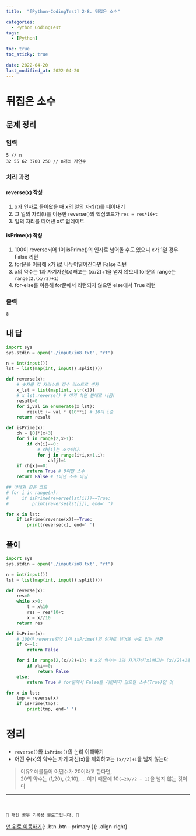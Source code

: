 ```yaml
---
title:  "[Python-CodingTest] 2-8. 뒤집은 소수"

categories:
  - Python CodingTest
tags:
  - [Python]

toc: true
toc_sticky: true
 
date: 2022-04-20
last_modified_at: 2022-04-20
---
```


# 뒤집은 소수
## 문제 정리
### 입력
```
5 // n
32 55 62 3700 250 // n개의 자연수
```
### 처리 과정
#### reverse(x) 작성
1. x가 인자로 들어왔을 때 x의 일의 자리(t)를 떼어내기
2. 그 일의 자리(t)를 이용한 reverse()의 핵심코드가 `res = res*10+t`
3. 일의 자리를 떼어낸 x로 업데이트

#### isPrime(x) 작성
1. 100이 reverse되어 1이 isPrime()의 인자로 넘어올 수도 있으니 x가 1일 경우 False 리턴
2. for문을 이용해 x가 i로 나누어떨어진다면 False 리턴
3. x의 약수는 1과 자기자신(x)빼고는 (x//2)+1을 넘지 않으니 for문의 range는 `range(2,(x//2)+1)`
4. for-else를 이용해 for문에서 리턴되지 않으면 else에서 True 리턴

### 출력
```
8
```
## 내 답
```py
import sys
sys.stdin = open("./input/in8.txt", "rt")

n = int(input())
lst = list(map(int, input().split()))

def reverse(x):
    # 숫자를 각 자리수의 정수 리스트로 변환
    x_lst = list(map(int, str(x))) 
    # x_lst.reverse() # 이거 하면 반대로 나옴!
    result=0
    for i,val in enumerate(x_lst):
        result += val * (10**i) # 10의 i승
    return result

def isPrime(x):
    ch = [0]*(x+3)
    for i in range(2,x+1):
        if ch[i]==0:
            # ch[i]는 소수이다.
            for j in range(i+i,x+1,i):
                ch[j]=1
    if ch[x]==0: 
        return True # 0이면 소수
    return False # 1이면 소수 아님

## 아래와 같은 코드
# for i in range(n):
#     if isPrime(reverse(lst[i]))==True:
#         print(reverse(lst[i]), end=' ')

for x in lst:
    if isPrime(reverse(x))==True:
        print(reverse(x), end=' ')
```
## 풀이
```py
import sys
sys.stdin = open("./input/in8.txt", "rt")

n = int(input())
lst = list(map(int, input().split()))

def reverse(x):
    res=0
    while x>0:
        t = x%10
        res = res*10+t
        x = x//10
    return res

def isPrime(x):
    # 100이 reverse되어 1이 isPrime()의 인자로 넘어올 수도 있는 상황
    if x==1:
        return False

    for i in range(2,(x//2)+1): # x의 약수는 1과 자기자신(x)빼고는 (x//2)+1을 넘지 않는다
        if x%i==0:
            return False
    else:
        return True # for문에서 False를 리턴하지 않으면 소수(True)인 것

for x in lst:
    tmp = reverse(x)
    if isPrime(tmp):
        print(tmp, end=' ')
```

# 정리
- `reverse()`와 `isPrime()`의 논리 이해하기
- 어떤 수(x)의 약수는 자기 자신(x)을 제외하고는 `(x//2)+1`을 넘지 않는다
> 이유?
예를들어 어떤수가 20이라고 한다면,<br>
20의 약수는 (1,20), (2,10), ... 이기 때문에 10`(=20//2 + 1)`을 넘지 않는 것이다

***
<br>

    💛 개인 공부 기록용 블로그입니다. 👻

[맨 위로 이동하기](#){: .btn .btn--primary }{: .align-right}